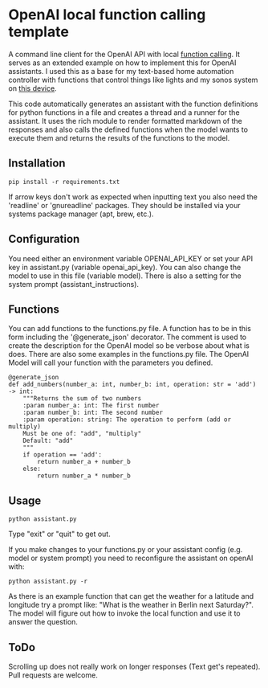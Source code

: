 # OpenAI local function calling template

A command line client for the OpenAI API with local [function calling](https://platform.openai.com/docs/guides/function-calling).
It serves as an extended example on how to implement this for OpenAI assistants. I used this as a base for my text-based home automation controller with functions that control things like lights and my sonos system on [this device](https://hackaday.io/project/196223-post-apocalyptic-terminal).

This code automatically generates an assistant with the function definitions for python functions in a file and creates a thread and a runner for the assistant. It uses the rich module to render formatted markdown of the responses and also calls the defined functions when the model wants to execute them and returns the results of the functions to the model.

## Installation

    pip install -r requirements.txt

If arrow keys don't work as expected when inputting text you also need the 'readline' or 'gnureadline' packages. 
They should be installed via your systems package manager (apt, brew, etc.).

## Configuration

You need either an environment variable OPENAI_API_KEY or set your API key in assistant.py (variable openai_api_key).
You can also change the model to use in this file (variable model). There is also a setting for the system prompt (assistant_instructions).

## Functions

You can add functions to the functions.py file. A function has to be in this form including the '@generate_json' decorator.
The comment is used to create the description for the OpenAI model so be verbose about what is does.
There are also some examples in the functions.py file. The OpenAI Model will call your function with the parameters you defined.

```
@generate_json
def add_numbers(number_a: int, number_b: int, operation: str = 'add') -> int:
    """Returns the sum of two numbers
    :param number_a: int: The first number
    :param number_b: int: The second number
    :param operation: string: The operation to perform (add or multiply)
    Must be one of: "add", "multiply"
    Default: "add"
    """
    if operation == 'add':
        return number_a + number_b
    else:
        return number_a * number_b
```

## Usage

    python assistant.py

Type "exit" or "quit" to get out.

If you make changes to your functions.py or your assistant config (e.g. model or system prompt) you need to reconfigure the assistant on openAI with:

    python assistant.py -r

As there is an example function that can get the weather for a latitude and longitude try a prompt like:
"What is the weather in Berlin next Saturday?". The model will figure out how to invoke the local function and use it to answer the question.

## ToDo

Scrolling up does not really work on longer responses (Text get's repeated).
Pull requests are welcome.
